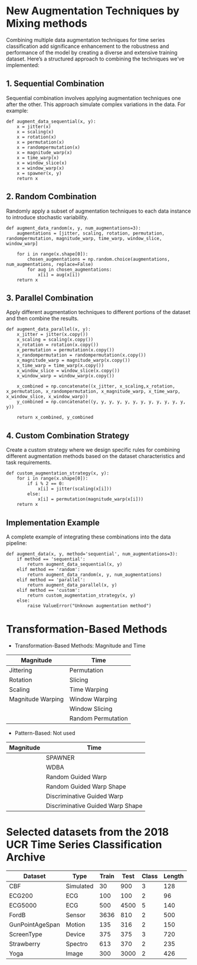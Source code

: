 # New Augmentation Techniques by Mixing methods

Combining multiple data augmentation techniques for time series classification add significance enhancement to the
robustness and
performance of the model by creating a diverse and extensive training dataset. Here’s a structured approach to
combining the techniques we’ve implemented:

## 1. Sequential Combination

Sequential combination involves applying augmentation techniques one after the other. This approach simulate complex
variations in the data. For example:

```
def augment_data_sequential(x, y):
    x = jitter(x)
    x = scaling(x)
    x = rotation(x)
    x = permutation(x)
    x = randompermutation(x)
    x = magnitude_warp(x)
    x = time_warp(x)
    x = window_slice(x)
    x = window_warp(x)
    x = spawner(x, y)
    return x
```

## 2. Random Combination

Randomly apply a subset of augmentation techniques to each data instance to introduce stochastic variability.

```
def augment_data_random(x, y, num_augmentations=3):
    augmentations = [jitter, scaling, rotation, permutation, randompermutation, magnitude_warp, time_warp, window_slice, window_warp]
    
    for i in range(x.shape[0]):
        chosen_augmentations = np.random.choice(augmentations, num_augmentations, replace=False)
        for aug in chosen_augmentations:
            x[i] = aug(x[i])
    return x
```

## 3. Parallel Combination

Apply different augmentation techniques to different portions of the dataset and then combine the results.

```
def augment_data_parallel(x, y):
    x_jitter = jitter(x.copy())
    x_scaling = scaling(x.copy())
    x_rotation = rotation(x.copy())
    x_permutation = permutation(x.copy())
    x_randompermutation = randompermutation(x.copy())
    x_magnitude_warp = magnitude_warp(x.copy())
    x_time_warp = time_warp(x.copy())
    x_window_slice = window_slice(x.copy())
    x_window_warp = window_warp(x.copy())

    x_combined = np.concatenate((x_jitter, x_scaling,x_rotation, x_permutation, x_randompermutation, x_magnitude_warp, x_time_warp, x_window_slice, x_window_warp))
    y_combined = np.concatenate((y, y, y, y, y, y, y, y, y, y, y, y, y))
    
    return x_combined, y_combined
```

## 4. Custom Combination Strategy

Create a custom strategy where we design specific rules for combining different augmentation methods based on the
dataset characteristics and task requirements.

```
def custom_augmentation_strategy(x, y):
    for i in range(x.shape[0]):
        if i % 2 == 0:
            x[i] = jitter(scaling(x[i]))
        else:
            x[i] = permutation(magnitude_warp(x[i]))
    return x
```

## Implementation Example

A complete example of integrating these combinations into the data pipeline:

```
def augment_data(x, y, method='sequential', num_augmentations=3):
    if method == 'sequential':
        return augment_data_sequential(x, y)
    elif method == 'random':
        return augment_data_random(x, y, num_augmentations)
    elif method == 'parallel':
        return augment_data_parallel(x, y)
    elif method == 'custom':
        return custom_augmentation_strategy(x, y)
    else:
        raise ValueError("Unknown augmentation method")

```

# Transformation-Based Methods

- Transformation-Based Methods: Magnitude and Time

| Magnitude         | Time               |
|-------------------|--------------------|
| Jittering         | Permutation        |
| Rotation          | Slicing            |
| Scaling           | Time Warping       |
| Magnitude Warping | Window Warping     |
|                   | Window Slicing     |
|                   | Random Permutation |

- Pattern-Based: Not used

| Magnitude | Time                             |
|-----------|----------------------------------|
|           | SPAWNER                          |
|           | WDBA                             |
|           | Random Guided Warp               |
|           | Random Guided Warp Shape         |
|           | Discriminative Guided Warp       |
|           | Discriminative Guided Warp Shape |

# Selected datasets from the 2018 UCR Time Series Classification Archive

| Dataset         | Type      | Train | Test | Class | Length |
|-----------------|-----------|-------|------|-------|--------|
| CBF             | Simulated | 30    | 900  | 3     | 128    |
| ECG200          | ECG       | 100   | 100  | 2     | 96     |
| ECG5000         | ECG       | 500   | 4500 | 5     | 140    |
| FordB           | Sensor    | 3636  | 810  | 2     | 500    |
| GunPointAgeSpan | Motion    | 135   | 316  | 2     | 150    |
| ScreenType      | Device    | 375   | 375  | 3     | 720    |
| Strawberry      | Spectro   | 613   | 370  | 2     | 235    |
| Yoga            | Image     | 300   | 3000 | 2     | 426    |

